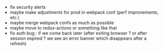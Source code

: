 - fix security alerts
- maybe make adjustments for prod in webpack conf (perf improvements, etc.)
- maybe merge webpack confs as much as possible
- maybe move to redux-actions or something like that
- fix auth bug : if we come back later (after exiting browser ? or after session expired ? we see an error banner which disappears after a refresh)
